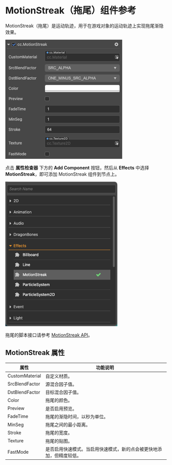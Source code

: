 # MotionStreak（拖尾）组件参考

MotionStreak（拖尾）是运动轨迹，用于在游戏对象的运动轨迹上实现拖尾渐隐效果。

![motionstreak](motion-streak/motionstreak.png)

点击 **属性检查器** 下方的 **Add Component** 按钮，然后从 **Effects** 中选择 **MotionStreak**，即可添加 MotionStreak 组件到节点上。

![add motionStreak](motion-streak/add-motion-streak.png)

拖尾的脚本接口请参考 [MotionStreak API](__APIDOC__/api/zh/classes/particle2d.motionstreak.html)。

## MotionStreak 属性

| 属性 |   功能说明
| -------------- | ----------- |
| CustomMaterial | 自定义材质。 |
| SrcBlendFactor | 源混合因子值。 |
| DstBlendFactor | 目标混合因子值。 |
| Color | 拖尾的颜色。 |
| Preview | 是否启用预览。 |
| FadeTime | 拖尾的渐隐时间，以秒为单位。|
| MinSeg   | 拖尾之间的最小距离。|
| Stroke   | 拖尾的宽度。|
| Texture  | 拖尾的贴图。|
| FastMode | 是否启用快速模式。当启用快速模式，新的点会被更快地添加，但精度较低。|
